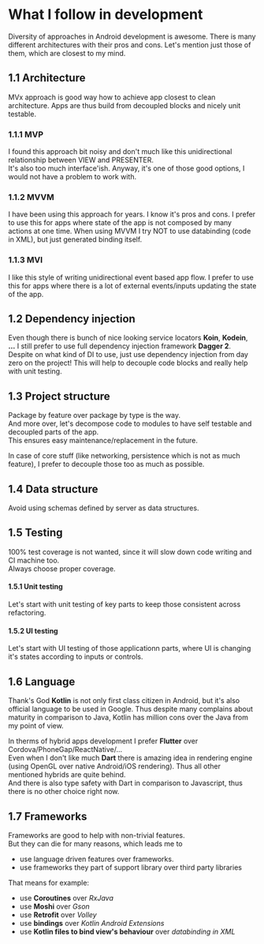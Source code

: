 # What I follow in development

Diversity of approaches in Android development is awesome.
There is many different architectures with their pros and cons.
Let's mention just those of them, which are closest to my mind.

## 1.1 Architecture
MVx approach is good way how to achieve app closest to clean architecture.
Apps are thus build from decoupled blocks and nicely unit testable.  

### 1.1.1 MVP
I found this approach bit noisy and don't much like this unidirectional relationship between VIEW and PRESENTER.  
It's also too much interface'ish.
Anyway, it's one of those good options, I would not have a problem to work with. 

### 1.1.2 MVVM
I have  been using this approach for years. I know it's pros and cons.
I prefer to use this for apps where state of the app is not composed by many actions at one time.
When using MVVM I try NOT to use databinding (code in XML), but just generated binding itself.

### 1.1.3 MVI
I like this style of writing unidirectional event based app flow.
I prefer to use this for apps where there is a lot of external events/inputs updating the state of the app.

## 1.2 Dependency injection
Even though there is bunch of nice looking service locators **Koin**, **Kodein**, **...** I still prefer to use full dependency injection 
framework **Dagger 2**.  
Despite on what kind of DI to use, just use dependency injection from day zero on the project!
This will help to decouple code blocks and really help with unit testing.

## 1.3 Project structure
Package by feature over package by type is the way.  
And more over, let's decompose code to modules to have self testable and decoupled parts of the app.  
This ensures easy maintenance/replacement in the future.

In case of core stuff (like networking, persistence which is not as much feature), I prefer to decouple 
those too as much as possible.

## 1.4 Data structure
Avoid using schemas defined by server as data structures.

## 1.5 Testing
100% test coverage is not wanted, since it will slow down code writing and CI machine too.  
Always choose proper coverage.  

#### 1.5.1 Unit testing
Let's start with unit testing of key parts to keep those consistent across refactoring.  

#### 1.5.2 UI testing
Let's start with UI testing of those applicationn parts, where UI is changing it's states according to inputs or controls.

## 1.6 Language
Thank's God **Kotlin** is not only first class citizen in Android, but it's also official language to be used in Google.
Thus despite many complains about maturity in comparison to Java, Kotlin has million cons over the Java from my point of view.

In therms of hybrid apps development I prefer **Flutter** over Cordova/PhoneGap/ReactNative/...  
Even when I don't like much **Dart** there is amazing idea in rendering engine (using OpenGL over native Android/iOS rendering). Thus all other mentioned hybrids are quite behind.   
And there is also type safety with Dart in comparison to Javascript, thus there is no other choice right now.  

## 1.7 Frameworks
Frameworks are good to help with non-trivial features.  
But they can die for many reasons, which leads me to 
- use language driven features over frameworks.  
- use frameworks they part of support library over third party libraries  
  
That means for example:
- use **Coroutines** over *RxJava* 
- use **Moshi** over *Gson*
- use **Retrofit** over *Volley*
- use **bindings** over *Kotlin Android Extensions*
- use **Kotlin files to bind view's behaviour** over *databinding in XML*



